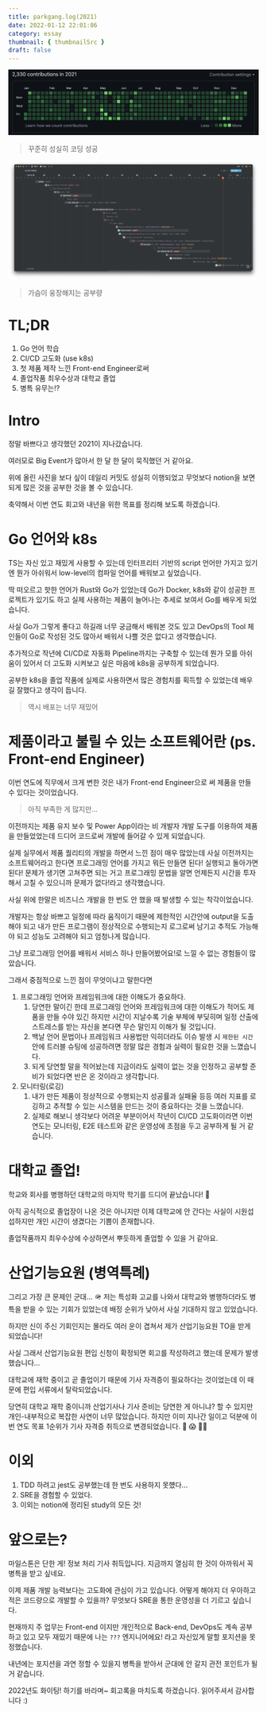 ```yaml
---
title: parkgang.log(2021)
date: 2022-01-12 22:01:86
category: essay
thumbnail: { thumbnailSrc }
draft: false
---
```


![](./images/2021-retrospective/1.png)

> 꾸준히 성실히 코딩 성공

![](./images/2021-retrospective/2.png)

> 가슴이 웅장해지는 공부량

# TL;DR

1. Go 언어 학습
1. CI/CD 고도화 (use k8s)
1. 첫 제품 제작 느낀 Front-end Engineer로써
1. 졸업작품 최우수상과 대학교 졸업
1. 병특 유무는!?

# Intro

정말 바쁘다고 생각했던 2021이 지나갔습니다.

여러모로 Big Event가 많아서 한 달 한 달이 묵직했던 거 같아요.

위에 올린 사진을 보다 싶이 데일리 커밋도 성실히 이행되었고 무엇보다 notion을 보면 되게 많은 것을 공부한 것을 볼 수 있습니다.

축약해서 이번 연도 회고와 내년을 위한 목표를 정리해 보도록 하겠습니다.

# Go 언어와 k8s

TS는 자신 있고 재밌게 사용할 수 있는데 인터프리터 기반의 script 언어만 가지고 있기엔 뭔가 아쉬워서 low-level의 컴파일 언어를 배워보고 싶었습니다.

딱 떠오르고 핫한 언어가 Rust와 Go가 있었는데 Go가 Docker, k8s와 같이 성공한 프로젝트가 있기도 하고 실제 사용하는 제품이 늘어나는 추세로 보여서 Go를 배우게 되었습니다.

사실 Go가 그렇게 좋다고 하길래 너무 궁금해서 배워본 것도 있고 DevOps의 Tool 체인들이 Go로 작성된 것도 많아서 배워서 나쁠 것은 없다고 생각했습니다.

추가적으로 작년에 CI/CD로 자동화 Pipeline까지는 구축할 수 있는데 뭔가 모를 아쉬움이 있어서 더 고도화 시켜보고 싶은 마음에 k8s을 공부하게 되었습니다.

공부한 k8s을 졸업 작품에 실제로 사용하면서 많은 경험치를 획득할 수 있었는데 배우길 잘했다고 생각이 듭니다.

> 역시 배포는 너무 재밌어

# 제품이라고 불릴 수 있는 소프트웨어란 (ps. Front-end Engineer)

이번 연도에 직무에서 크게 변한 것은 내가 Front-end Engineer으로 써 제품을 만들 수 있다는 것이었습니다.

> 아직 부족한 게 많지만...

이전까지는 제품 유지 보수 및 Power App이라는 비 개발자 개발 도구를 이용하여 제품을 만들었었는데 드디어 코드로써 개발에 들어갈 수 있게 되었습니다.

실제 실무에서 제품 퀄리티의 개발을 하면서 느낀 점이 매우 많았는데 사실 이전까지는 소프트웨어라고 한다면 프로그래밍 언어를 가지고 뭐든 만들면 된다! 실행되고 돌아가면 된다! 문제가 생기면 고쳐주면 되는 거고 프로그래밍 문법을 알면 언제든지 시간을 투자해서 고칠 수 있으니까 문제가 없다!라고 생각했습니다.

사실 위에 한말은 비즈니스 개발을 한 번도 안 했을 때 발생할 수 있는 착각이었습니다.

개발자는 항상 바쁘고 일정에 따라 움직이기 때문에 제한적인 시간안에 output을 도출해야 되고 내가 만든 프로그램이 정상적으로 수행되는지 로그로써 남기고 추적도 가능해야 되고 성능도 고려해야 되고 엄청나게 많습니다.

그냥 프로그래밍 언어를 배워서 서비스 하나 만들어봤어요!로 느낄 수 없는 경험들이 많았습니다.

그래서 중점적으로 느낀 점이 무엇이냐고 말한다면

1. 프로그래밍 언어와 프레임워크에 대한 이해도가 중요하다.
   1. 당연한 말이긴 한데 프로그래밍 언어와 프레임워크에 대한 이해도가 적어도 제품을 만들 수야 있긴 하지만 시간이 지날수록 기술 부체에 부딪히며 일정 산출에 스트레스를 받는 자신을 본다면 무슨 말인지 이해가 될 것입니다.
   1. 백날 언어 문법이나 프레임워크 사용법만 익히더라도 이슈 발생 시 `제한된 시간` 안에 트러블 슈팅에 성공하려면 정말 많은 경험과 실력이 필요한 것을 느꼈습니다.
   1. 되게 당연할 말을 적어놨는데 지금이라도 실력이 없는 것을 인정하고 공부할 준비가 되었다면 반은 온 것이라고 생각합니다.
1. 모니터링(로깅)
   1. 내가 만든 제품이 정상적으로 수행되는지 성공률과 실패율 등등 여러 지표를 로깅하고 추적할 수 있는 시스템을 만드는 것이 중요하다는 것을 느꼈습니다.
   1. 실제로 해보니 생각보다 어려운 부분이어서 작년이 CI/CD 고도화이라면 이번 연도는 모니터링, E2E 테스트와 같은 운영성에 초점을 두고 공부하게 될 거 같습니다.

# 대학교 졸업!

학교와 회사를 병행하던 대학교의 마지막 학기를 드디어 끝났습니다! 🥳

아직 공식적으로 졸업장이 나온 것은 아니지만 이제 대학교에 안 간다는 사실이 시원섭섭하지만 개인 시간이 생겼다는 기쁨이 존재합니다.

졸업작품까지 최우수상에 수상하면서 뿌듯하게 졸업할 수 있을 거 같아요.

# 산업기능요원 (병역특례)

그리고 가장 큰 문제인 군대... 🪖 저는 특성화 고교를 나와서 대학교와 병행하더라도 병특을 받을 수 있는 기회가 있었는데 배정 순위가 낮아서 사실 기대하지 않고 있었습니다.

하지만 신이 주신 기회인지는 몰라도 여러 운이 겹쳐서 제가 산업기능요원 TO을 받게 되었습니다!

사실 그래서 산업기능요원 편입 신청이 확정되면 회고를 작성하려고 했는데 문제가 발생했습니다...

대학교에 재학 중이고 곧 졸업이기 때문에 기사 자격증이 필요하다는 것이었는데 이 때문에 편입 서류에서 탈락되었습니다.

당연히 대학교 재학 중이니까 산업기사나 기사 준비는 당연한 게 아니냐? 할 수 있지만 개인-내부적으로 복잡한 사연이 너무 많았습니다. 하지만 이미 지나간 일이고 덕분에 이번 연도 목표 1순위가 기사 자격증 취득으로 변경되었습니다. 🤯 😱 😵‍💫

# 이외

1. TDD 하려고 jest도 공부했는데 한 번도 사용하지 못헀다...
1. SRE을 경험할 수 있었다.
1. 이외는 notion에 정리된 study의 모든 것!

# 앞으로는?

마일스톤은 단한 게! 정보 처리 기사 취득입니다. 지금까지 열심히 한 것이 아까워서 꼭 병특을 받고 싶네요.

이제 제품 개발 능력보다는 고도화에 관심이 가고 있습니다. 어떻게 해야지 더 우아하고 적은 코드량으로 개발할 수 있을까? 무엇보다 SRE을 통한 운영성을 더 기르고 싶습니다.

현재까지 주 업무는 Front-end 이지만 개인적으로 Back-end, DevOps도 계속 공부하고 있고 모두 재밌기 때문에 나는 `???` 엔지니어에요! 라고 자신있게 말할 포지션을 못 정했습니다.

내년에는 포지션을 과연 정할 수 있을지 병특을 받아서 군대에 안 갈지 관전 포인트가 될 거 같습니다.

2022년도 화이팅! 하기를 바라며~ 회고록을 마치도록 하겠습니다. 읽어주셔서 감사합니다 :)
